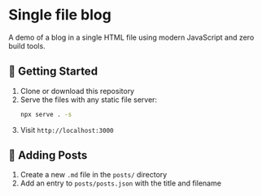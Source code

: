 # Single file blog

A demo of a blog in a single HTML file using modern JavaScript and zero build tools.

## 🚀 Getting Started

1. Clone or download this repository
2. Serve the files with any static file server:
   ```bash
   npx serve . -s
   ```
3. Visit `http://localhost:3000`

## 📝 Adding Posts

1. Create a new `.md` file in the `posts/` directory
2. Add an entry to `posts/posts.json` with the title and filename
